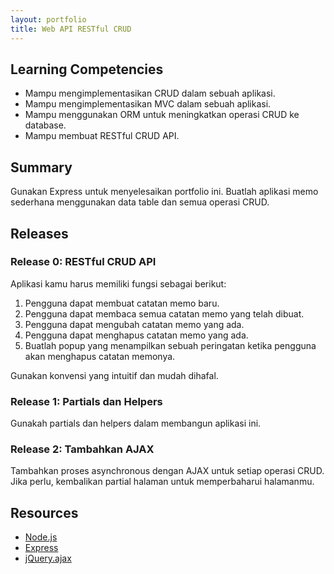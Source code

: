 ```yaml
---
layout: portfolio
title: Web API RESTful CRUD
---
```


## Learning Competencies

* Mampu mengimplementasikan CRUD dalam sebuah aplikasi.
* Mampu mengimplementasikan MVC dalam sebuah aplikasi.
* Mampu menggunakan ORM untuk meningkatkan operasi CRUD ke database.
* Mampu membuat RESTful CRUD API.

## Summary

Gunakan Express untuk menyelesaikan portfolio ini. Buatlah aplikasi memo sederhana menggunakan data table dan semua operasi CRUD.

## Releases

### Release 0: RESTful CRUD API

Aplikasi kamu harus memiliki fungsi sebagai berikut:

1. Pengguna dapat membuat catatan memo baru.
2. Pengguna dapat membaca semua catatan memo yang telah dibuat.
3. Pengguna dapat mengubah catatan memo yang ada.
4. Pengguna dapat menghapus catatan memo yang ada.
5. Buatlah popup yang menampilkan sebuah peringatan ketika pengguna akan menghapus catatan memonya.

Gunakan konvensi yang intuitif dan mudah dihafal.

### Release 1: Partials dan Helpers

Gunakah partials dan helpers dalam membangun aplikasi ini.

### Release 2: Tambahkan AJAX

Tambahkan proses asynchronous dengan AJAX untuk setiap operasi CRUD. Jika perlu, kembalikan partial halaman untuk memperbaharui halamanmu.

## Resources

* [Node.js](https://nodejs.org)
* [Express](http://expressjs.com)
* [jQuery.ajax](http://api.jquery.com/jquery.ajax)
